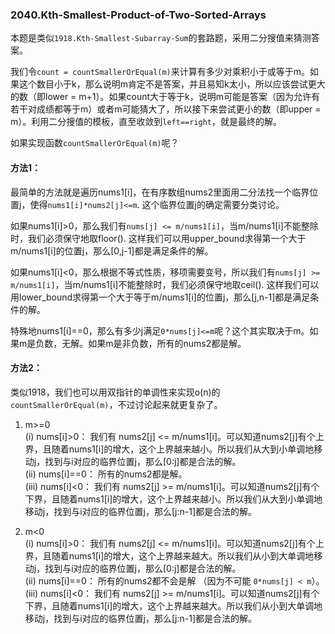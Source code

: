 ### 2040.Kth-Smallest-Product-of-Two-Sorted-Arrays

本题是类似```1918.Kth-Smallest-Subarray-Sum```的套路题，采用二分搜值来猜测答案。

我们令```count = countSmallerOrEqual(m)```来计算有多少对乘积小于或等于m。如果这个数目小于k，那么说明m肯定不是答案，并且易知k太小，所以应该尝试更大的数（即lower = m+1）。如果count大于等于k，说明m可能是答案（因为允许有若干对成绩都等于m）或者m可能猜大了，所以接下来尝试更小的数（即upper = m）。利用二分搜值的模板，直至收敛到```left==right```，就是最终的解。

如果实现函数```countSmallerOrEqual(m)```呢？

#### 方法1：
最简单的方法就是遍历nums1[i]，在有序数组nums2里面用二分法找一个临界位置j，使得```nums1[i]*nums2[j]<=m```. 这个临界位置j的确定需要分类讨论。

如果nums1[i]>0，那么我们有```nums[j] <= m/nums1[i]```，当m/nums1[i]不能整除时，我们必须保守地取floor(). 这样我们可以用upper_bound求得第一个大于m/nums1[i]的位置j，那么[0,j-1]都是满足条件的解。

如果nums1[i]<0，那么根据不等式性质，移项需要变号，所以我们有```nums[j] >= m/nums1[i]```，当m/nums1[i]不能整除时，我们必须保守地取ceil(). 这样我们可以用lower_bound求得第一个大于等于m/nums1[i]的位置j，那么[j,n-1]都是满足条件的解。

特殊地nums1[i]==0，那么有多少j满足```0*nums[j]<=m```呢？这个其实取决于m。如果m是负数，无解。如果m是非负数，所有的nums2都是解。

#### 方法2：
类似1918，我们也可以用双指针的单调性来实现o(n)的```countSmallerOrEqual(m)```，不过讨论起来就更复杂了。

1. m>=0    
(i) nums[i]>0：  我们有 nums2[j] <= m/nums1[i]。可以知道nums2[j]有个上界，且随着nums1[i]的增大，这个上界越来越小。所以我们从大到小单调地移动j，找到与i对应的临界位置j，那么[0:j]都是合法的解。   
(ii) nums[i]==0： 所有的nums2都是解。    
(iii) nums[i]<0：  我们有 nums2[j] >= m/nums1[i]。可以知道nums2[j]有个下界，且随着nums1[i]的增大，这个上界越来越小。所以我们从大到小单调地移动j，找到与i对应的临界位置j，那么[j:n-1]都是合法的解。   

2. m<0    
(i) nums[i]>0： 我们有 nums2[j] <= m/nums1[i]。可以知道nums2[j]有个上界，且随着nums1[i]的增大，这个上界越来越大。所以我们从小到大单调地移动j，找到与i对应的临界位置j，那么[0:j]都是合法的解。   
(ii) nums[i]==0： 所有的nums2都不会是解 （因为不可能 ```0*nums[j] < m```）。    
(iii) nums[i]<0： 我们有 nums2[j] >= m/nums1[i]。可以知道nums2[j]有个下界，且随着nums1[i]的增大，这个上界越来越大。所以我们从小到大单调地移动j，找到与i对应的临界位置j，那么[j:n-1]都是合法的解。   
